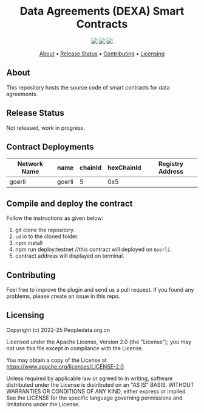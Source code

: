 <h1 align="center">
    Data Agreements (DEXA) Smart Contracts
</h1>

<p align="center">
    <a href="/../../commits/" title="Last Commit"><img src="https://img.shields.io/github/last-commit/decentralised-dataexchange/dexa-smartcontracts?style=flat"></a>
    <a href="/../../issues" title="Open Issues"><img src="https://img.shields.io/github/issues/decentralised-dataexchange/dexa-smartcontracts?style=flat"></a>
    <a href="./LICENSE" title="License"><img src="https://img.shields.io/badge/License-Apache%202.0-green.svg?style=flat"></a>
</p>

<p align="center">
  <a href="#about">About</a> •
  <a href="#release-status">Release Status</a> •
  <a href="#contributing">Contributing</a> •
  <a href="#licensing">Licensing</a>
</p>

## About

This repository hosts the source code of smart contracts for data agreements.

## Release Status

Not released, work in progress.

## Contract Deployments


| Network Name | name    | chainId | hexChainId | Registry Address                                                                                                              |
| ------------ | ------- | ------- | ---------- | ----------------------------------------------------------------------------------------------------------------------------- |
| goerli      | goerli | 5       | 0x5        | [](https://goerli.etherscan.io/address/0x4f4f8901E31E927Ab50546392Bc6881efa96E88E) |

## Compile and deploy the contract

Follow the instructions as given below:

1. git clone the repository.
2. `cd` in to the cloned folder.
3. npm install
4. npm run deploy:testnet //this contract will deployed on `Goerli`.
5. contract address will displayed on terminal.


## Contributing

Feel free to improve the plugin and send us a pull request. If you found any problems, please create an issue in this repo.

## Licensing
Copyright (c) 2022-25 Peopledata.org.cn

Licensed under the Apache License, Version 2.0 (the "License"); you may not use this file except in compliance with the License.

You may obtain a copy of the License at https://www.apache.org/licenses/LICENSE-2.0.

Unless required by applicable law or agreed to in writing, software distributed under the License is distributed on an "AS IS" BASIS, WITHOUT WARRANTIES OR CONDITIONS OF ANY KIND, either express or implied. See the LICENSE for the specific language governing permissions and limitations under the License.